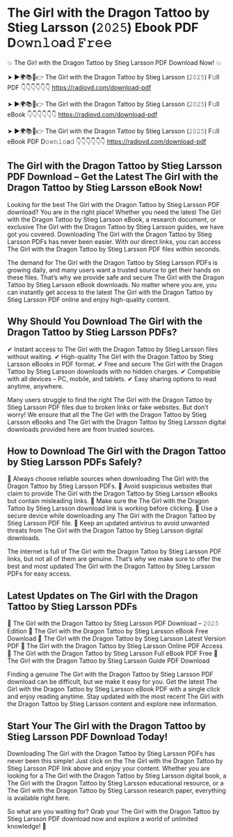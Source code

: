 # The Girl with the Dragon Tattoo by Stieg Larsson (𝟸𝟶𝟸𝟻) Ebook PDF D𝚘𝚠𝚗𝚕𝚘a𝚍 𝙵𝚛𝚎𝚎

💥 The Girl with the Dragon Tattoo by Stieg Larsson PDF Download Now! 💥

➤ ►🌍📚📱👉 The Girl with the Dragon Tattoo by Stieg Larsson (𝟸𝟶𝟸𝟻) F𝚞ll PDF 👇👇👇👇👇👇
https://radiovd.com/download-pdf

➤ ►🌍📚📱👉 The Girl with the Dragon Tattoo by Stieg Larsson (𝟸𝟶𝟸𝟻) F𝚞ll eBook 👇👇👇👇👇👇
https://radiovd.com/download-pdf

➤ ►🌍📚📱👉 The Girl with the Dragon Tattoo by Stieg Larsson (𝟸𝟶𝟸𝟻) F𝚞ll eBook PDF D𝚘𝚠𝚗𝚕𝚘a𝚍 👇👇👇👇👇👇
https://radiovd.com/download-pdf

## The Girl with the Dragon Tattoo by Stieg Larsson PDF Download – Get the Latest The Girl with the Dragon Tattoo by Stieg Larsson eBook Now!

Looking for the best The Girl with the Dragon Tattoo by Stieg Larsson PDF download? You are in the right place! Whether you need the latest The Girl with the Dragon Tattoo by Stieg Larsson eBook, a research document, or exclusive The Girl with the Dragon Tattoo by Stieg Larsson guides, we have got you covered. Downloading The Girl with the Dragon Tattoo by Stieg Larsson PDFs has never been easier. With our direct links, you can access The Girl with the Dragon Tattoo by Stieg Larsson PDF files within seconds.

The demand for The Girl with the Dragon Tattoo by Stieg Larsson PDFs is growing daily, and many users want a trusted source to get their hands on these files. That’s why we provide safe and secure The Girl with the Dragon Tattoo by Stieg Larsson eBook downloads. No matter where you are, you can instantly get access to the latest The Girl with the Dragon Tattoo by Stieg Larsson PDF online and enjoy high-quality content.

## Why Should You Download The Girl with the Dragon Tattoo by Stieg Larsson PDFs?

✔ Instant access to The Girl with the Dragon Tattoo by Stieg Larsson files without waiting.
✔ High-quality The Girl with the Dragon Tattoo by Stieg Larsson eBooks in PDF format.
✔ Free and secure The Girl with the Dragon Tattoo by Stieg Larsson downloads with no hidden charges.
✔ Compatible with all devices – PC, mobile, and tablets.
✔ Easy sharing options to read anytime, anywhere.

Many users struggle to find the right The Girl with the Dragon Tattoo by Stieg Larsson PDF files due to broken links or fake websites. But don’t worry! We ensure that all the The Girl with the Dragon Tattoo by Stieg Larsson eBooks and The Girl with the Dragon Tattoo by Stieg Larsson digital downloads provided here are from trusted sources.

## How to Download The Girl with the Dragon Tattoo by Stieg Larsson PDFs Safely?

📌 Always choose reliable sources when downloading The Girl with the Dragon Tattoo by Stieg Larsson PDFs.
📌 Avoid suspicious websites that claim to provide The Girl with the Dragon Tattoo by Stieg Larsson eBooks but contain misleading links.
📌 Make sure the The Girl with the Dragon Tattoo by Stieg Larsson download link is working before clicking.
📌 Use a secure device while downloading any The Girl with the Dragon Tattoo by Stieg Larsson PDF file.
📌 Keep an updated antivirus to avoid unwanted threats from The Girl with the Dragon Tattoo by Stieg Larsson digital downloads.

The internet is full of The Girl with the Dragon Tattoo by Stieg Larsson PDF links, but not all of them are genuine. That’s why we make sure to offer the best and most updated The Girl with the Dragon Tattoo by Stieg Larsson PDFs for easy access.

## Latest Updates on The Girl with the Dragon Tattoo by Stieg Larsson PDFs

🔹 The Girl with the Dragon Tattoo by Stieg Larsson PDF Download – 𝟸𝟶𝟸𝟻 Edition
🔹 The Girl with the Dragon Tattoo by Stieg Larsson eBook Free Download
🔹 The Girl with the Dragon Tattoo by Stieg Larsson Latest Version PDF
🔹 The Girl with the Dragon Tattoo by Stieg Larsson Online PDF Access
🔹 The Girl with the Dragon Tattoo by Stieg Larsson Full eBook PDF Free
🔹 The Girl with the Dragon Tattoo by Stieg Larsson Guide PDF Download

Finding a genuine The Girl with the Dragon Tattoo by Stieg Larsson PDF download can be difficult, but we make it easy for you. Get the latest The Girl with the Dragon Tattoo by Stieg Larsson eBook PDF with a single click and enjoy reading anytime. Stay updated with the most recent The Girl with the Dragon Tattoo by Stieg Larsson content and explore new information.

## Start Your The Girl with the Dragon Tattoo by Stieg Larsson PDF Download Today!

Downloading The Girl with the Dragon Tattoo by Stieg Larsson PDFs has never been this simple! Just click on the The Girl with the Dragon Tattoo by Stieg Larsson PDF link above and enjoy your content. Whether you are looking for a The Girl with the Dragon Tattoo by Stieg Larsson digital book, a The Girl with the Dragon Tattoo by Stieg Larsson educational resource, or a The Girl with the Dragon Tattoo by Stieg Larsson research paper, everything is available right here.

So what are you waiting for? Grab your The Girl with the Dragon Tattoo by Stieg Larsson PDF download now and explore a world of unlimited knowledge! 🚀